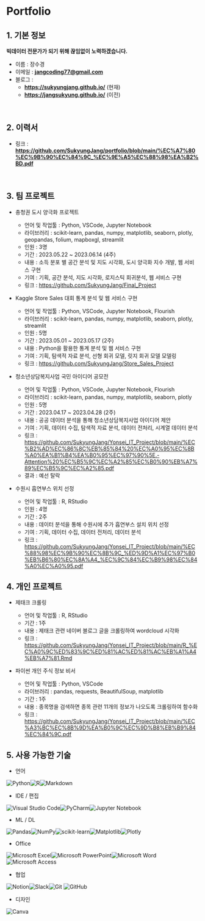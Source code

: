 # Portfolio


## 1. 기본 정보
**빅데이터 전문가가 되기 위해 끊임없이 노력하겠습니다.**

- 이름 : 장수경
- 이메일 : **jangcoding77@gmail.com**
- 블로그 : 
  - **<https://sukyungjang.github.io/>** (현재)
  - **<https://jangsukyung.github.io/>** (이전)
<br/>

## 2. 이력서
- 링크 : **<https://github.com/SukyungJang/portfolio/blob/main/%EC%A7%80%EC%9B%90%EC%84%9C_%EC%9E%A5%EC%88%98%EA%B2%BD.pdf>**

<br/>

## 3. 팀 프로젝트
 - 충청권 도시 양극화 프로젝트
     - 언어 및 작업툴 : Python, VSCode, Jupyter Notebook
     - 라이브러리 : scikit-learn, pandas, numpy, matplotlib, seaborn, plotly, geopandas, folium, mapboxgl, streamlit
     - 인원 : 3명
     - 기간 : 2023.05.22 ~ 2023.06.14 (4주)
     - 내용 : 소득 분포 별 공간 분석 및 지도 시각화, 도시 양극화 지수 개발, 웹 서비스 구현
     - 기여 : 기획, 공간 분석, 지도 시각화, 로지스틱 회귀분석, 웹 서비스 구현
     - 링크 : <https://github.com/SukyungJang/Final_Project>

 - Kaggle Store Sales 대회 통계 분석 및 웹 서비스 구현
     - 언어 및 작업툴 : Python, VSCode, Jupyter Notebook, Flourish
     - 라이브러리 : scikit-learn, pandas, numpy, matplotlib, seaborn, plotly, streamlit
     - 인원 : 5명
     - 기간 : 2023.05.01 ~ 2023.05.17 (2주)
     - 내용 : Python을 활용한 통계 분석 및 웹 서비스 구현
     - 기여 : 기획, 탐색적 자료 분석, 선형 회귀 모델, 릿지 회귀 모델 모델링
     - 링크 : <https://github.com/SukyungJang/Store_Sales_Project>
  
  - 청소년상담복지사업 국민 아이디어 공모전
     - 언어 및 작업툴 : Python, VSCode, Jupyter Notebook, Flourish
     - 라이브러리 : scikit-learn, pandas, numpy, matplotlib, seaborn, plotly
     - 인원 : 5명
     - 기간 : 2023.04.17 ~ 2023.04.28 (2주)
     - 내용 : 공공 데이터 분석을 통해 청소년상담복지사업 아이디어 제안
     - 기여 : 기획, 데이터 수집, 탐색적 자료 분석, 데이터 전처리, 시계열 데이터 분석
     - 링크 : <https://github.com/SukyungJang/Yonsei_IT_Project/blob/main/%EC%B2%AD%EC%86%8C%EB%85%84%20%EC%A0%95%EC%8B%A0%EA%B1%B4%EA%B0%95%EC%97%90%5E.-Attention%20%EC%B5%9C%EC%A2%85%EC%B0%90%EB%A7%89%EC%B5%9C%EC%A2%85.pdf>
     - 결과 : 예선 탈락
 
 - 수원시 흡연부스 위치 선정
     - 언어 및 작업툴 : R, RStudio
     - 인원 : 4명
     - 기간 : 2주
     - 내용 : 데이터 분석을 통해 수원시에 추가 흡연부스 설치 위치 선정
     - 기여 : 기획, 데이터 수집, 데이터 전처리, 데이터 분석
     - 링크 : <https://github.com/SukyungJang/Yonsei_IT_Project/blob/main/%EC%88%98%EC%9B%90%EC%8B%9C_%ED%9D%A1%EC%97%B0%EB%B6%80%EC%8A%A4_%EC%9C%84%EC%B9%98%EC%84%A0%EC%A0%95.pdf>

## 4. 개인 프로젝트
 - 제태크 크롤링
     - 언어 및 작업툴 : R, RStudio
     - 기간 : 1주
     - 내용 : 제태크 관련 네이버 블로그 글을 크롤링하여 wordcloud 시각화
     - 링크 : <https://github.com/SukyungJang/Yonsei_IT_Project/blob/main/R_%EC%A0%9C%ED%83%9C%ED%81%AC%ED%81%AC%EB%A1%A4%EB%A7%81.Rmd>

 - 파이썬 개인 주식 정보 비서
     - 언어 및 작업툴 : Python, VSCode
     - 라이브러리 : pandas, requests, BeautifulSoup, matplotlib
     - 기간 : 1주
     - 내용 : 종목명을 검색하면 종목 관련 11개의 정보가 나오도록 크롤링하여 함수화
     - 링크 : <https://github.com/SukyungJang/Yonsei_IT_Project/blob/main/%EC%A3%BC%EC%8B%9D%EA%B0%9C%EC%9D%B8%EB%B9%84%EC%84%9C.pdf>

## 5. 사용 가능한 기술
- 언어 <br/>

![Python](https://img.shields.io/badge/python-3670A0?style=for-the-badge&logo=python&logoColor=ffdd54)![R](https://img.shields.io/badge/r-%23276DC3.svg?style=for-the-badge&logo=r&logoColor=white)![Markdown](https://img.shields.io/badge/markdown-%23000000.svg?style=for-the-badge&logo=markdown&logoColor=white) <br/>

- IDE / 편집 <br/>

![Visual Studio Code](https://img.shields.io/badge/Visual%20Studio%20Code-0078d7.svg?style=for-the-badge&logo=visual-studio-code&logoColor=white)![PyCharm](https://img.shields.io/badge/pycharm-143?style=for-the-badge&logo=pycharm&logoColor=black&color=black&labelColor=green)![Jupyter Notebook](https://img.shields.io/badge/jupyter-%23FA0F00.svg?style=for-the-badge&logo=jupyter&logoColor=white)

- ML / DL <br/>

![Pandas](https://img.shields.io/badge/pandas-%23150458.svg?style=for-the-badge&logo=pandas&logoColor=white)![NumPy](https://img.shields.io/badge/numpy-%23013243.svg?style=for-the-badge&logo=numpy&logoColor=white)![scikit-learn](https://img.shields.io/badge/scikit--learn-%23F7931E.svg?style=for-the-badge&logo=scikit-learn&logoColor=white)![Matplotlib](https://img.shields.io/badge/Matplotlib-%23ffffff.svg?style=for-the-badge&logo=Matplotlib&logoColor=black)![Plotly](https://img.shields.io/badge/Plotly-%233F4F75.svg?style=for-the-badge&logo=plotly&logoColor=white) <br/>

- Office <br/>

![Microsoft Excel](https://img.shields.io/badge/Microsoft_Excel-217346?style=for-the-badge&logo=microsoft-excel&logoColor=white)![Microsoft PowerPoint](https://img.shields.io/badge/Microsoft_PowerPoint-B7472A?style=for-the-badge&logo=microsoft-powerpoint&logoColor=white)![Microsoft Word](https://img.shields.io/badge/Microsoft_Word-2B579A?style=for-the-badge&logo=microsoft-word&logoColor=white)![Microsoft Access](https://img.shields.io/badge/Microsoft_Access-A4373A?style=for-the-badge&logo=microsoft-access&logoColor=white) <br/>

- 협업 <br/>

![Notion](https://img.shields.io/badge/Notion-%23000000.svg?style=for-the-badge&logo=notion&logoColor=white)![Slack](https://img.shields.io/badge/Slack-4A154B?style=for-the-badge&logo=slack&logoColor=white)![Git](https://img.shields.io/badge/git-%23F05033.svg?style=for-the-badge&logo=git&logoColor=white)	![GitHub](https://img.shields.io/badge/github-%23121011.svg?style=for-the-badge&logo=github&logoColor=white) <br/>

- 디자인 <br/>

![Canva](https://img.shields.io/badge/Canva-%2300C4CC.svg?style=for-the-badge&logo=Canva&logoColor=white) <br/>

